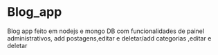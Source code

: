 # Blog_app
Blog app feito em nodejs e mongo DB com funcionalidades de painel administrativos, add postagens,editar e deletar/add categorias ,editar e deletar
